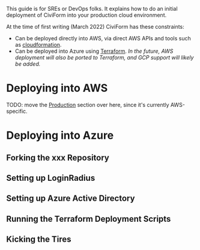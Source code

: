 This guide is for SREs or DevOps folks.  It explains how to do an initial deployment of CiviForm into your production cloud environment.

At the time of first writing (March 2022) CiviForm has these constraints:
* Can be deployed directly into AWS, via direct AWS APIs and tools such as [cloudformation](https://github.com/seattle-uat/civiform/tree/main/infra).
* Can be deployed into Azure using [Terraform](https://github.com/seattle-uat/civiform/tree/main/cloud/azure).  _In the future, AWS deployment will also be ported to Terraform, and GCP support will likely be added._

# Deploying into AWS

TODO:  move the [Production](https://github.com/seattle-uat/civiform/wiki/Production) section over here, since it's currently AWS-specific.

# Deploying into Azure

## Forking the xxx Repository
## Setting up LoginRadius
## Setting up Azure Active Directory
## Running the Terraform Deployment Scripts
## Kicking the Tires


